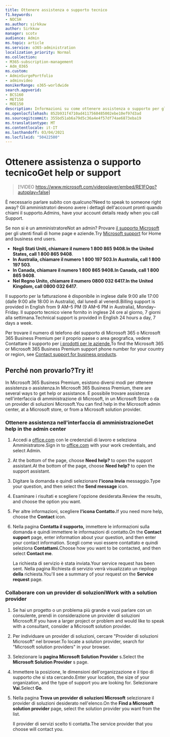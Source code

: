 ```yaml
---
title: Ottenere assistenza o supporto tecnico
f1.keywords:
- NOCSH
ms.author: sirkkuw
author: Sirkkuw
manager: scotv
audience: Admin
ms.topic: article
ms.service: o365-administration
localization_priority: Normal
ms.collection:
- M365-subscription-management
- Adm_O365
ms.custom:
- AdminSurgePortfolio
- adminvideo
monikerRange: o365-worldwide
search.appverid:
- BCS160
- MET150
- MOE150
description: Informazioni su come ottenere assistenza o supporto per gli amministratori in Microsoft 365 Business Premium.
ms.openlocfilehash: 852b931f4710ad4117560485002ebe10ef97d3ad
ms.sourcegitcommit: 355bd51ab6a79d5c36a4e4f57df74ae6873eba19
ms.translationtype: MT
ms.contentlocale: it-IT
ms.lasthandoff: 03/04/2021
ms.locfileid: "50422580"
---
```

# <a name="get-help-or-support"></a><span data-ttu-id="eadd7-103">Ottenere assistenza o supporto tecnico</span><span class="sxs-lookup"><span data-stu-id="eadd7-103">Get help or support</span></span>

> [!VIDEO https://www.microsoft.com/videoplayer/embed/RE1FOgo?autoplay=false]

<span data-ttu-id="eadd7-104">È necessario parlare subito con qualcuno?</span><span class="sxs-lookup"><span data-stu-id="eadd7-104">Need to speak to someone right away?</span></span> <span data-ttu-id="eadd7-105">Gli amministratori devono avere i dettagli dell'account pronti quando chiami il supporto.</span><span class="sxs-lookup"><span data-stu-id="eadd7-105">Admins, have your account details ready when you call Support.</span></span>

<span data-ttu-id="eadd7-106">Se non si è un amministratore</span><span class="sxs-lookup"><span data-stu-id="eadd7-106">Not an admin?</span></span> <span data-ttu-id="eadd7-107">Provare [il supporto Microsoft](https://go.microsoft.com/fwlink/?linkid=860695) per gli utenti finali di home page e aziende.</span><span class="sxs-lookup"><span data-stu-id="eadd7-107">Try [Microsoft support](https://go.microsoft.com/fwlink/?linkid=860695) for Home and business end users.</span></span>

- <span data-ttu-id="eadd7-108">**Negli Stati Uniti, chiamare il numero 1 800 865 9408.**</span><span class="sxs-lookup"><span data-stu-id="eadd7-108">**In the United States, call 1 800 865 9408**.</span></span>
- <span data-ttu-id="eadd7-109">**In Australia, chiamare il numero 1 800 197 503.**</span><span class="sxs-lookup"><span data-stu-id="eadd7-109">**In Australia, call 1 800 197 503**.</span></span>
- <span data-ttu-id="eadd7-110">**In Canada, chiamare il numero 1 800 865 9408.**</span><span class="sxs-lookup"><span data-stu-id="eadd7-110">**In Canada, call 1 800 865 9408**.</span></span>
- <span data-ttu-id="eadd7-111">**Nel Regno Unito, chiamare il numero 0800 032 6417.**</span><span class="sxs-lookup"><span data-stu-id="eadd7-111">**In the United Kingdom, call 0800 032 6417**.</span></span>

<span data-ttu-id="eadd7-112">Il supporto per la fatturazione è disponibile in inglese dalle 9:00 alle 17:00 (dalle 9:00 alle 18:00 in Australia), dal lunedì al venerdì.</span><span class="sxs-lookup"><span data-stu-id="eadd7-112">Billing support is provided in English from 9 AM–5 PM (9 AM–6 PM in Australia), Monday–Friday.</span></span>
<span data-ttu-id="eadd7-113">Il supporto tecnico viene fornito in inglese 24 ore al giorno, 7 giorni alla settimana.</span><span class="sxs-lookup"><span data-stu-id="eadd7-113">Technical support is provided in English 24 hours a day, 7 days a week.</span></span>

<span data-ttu-id="eadd7-114">Per trovare il numero di telefono del supporto di Microsoft 365 o Microsoft 365 Business Premium per il proprio paese o area geografica, vedere Contattare il supporto per [i prodotti per le aziende.](https://support.microsoft.com/office/32a17ca7-6fa0-4870-8a8d-e25ba4ccfd4b)</span><span class="sxs-lookup"><span data-stu-id="eadd7-114">To find the Microsoft 365 or Microsoft 365 Business Premium support phone number for your country or region, see [Contact support for business products](https://support.microsoft.com/office/32a17ca7-6fa0-4870-8a8d-e25ba4ccfd4b).</span></span>

## <a name="try-it"></a><span data-ttu-id="eadd7-115">Perché non provarlo?</span><span class="sxs-lookup"><span data-stu-id="eadd7-115">Try it!</span></span>

<span data-ttu-id="eadd7-116">In Microsoft 365 Business Premium, esistono diversi modi per ottenere assistenza o assistenza.</span><span class="sxs-lookup"><span data-stu-id="eadd7-116">In Microsoft 365 Business Premium, there are several ways to get help or assistance.</span></span> <span data-ttu-id="eadd7-117">È possibile trovare assistenza nell'interfaccia di amministrazione di Microsoft, in un Microsoft Store o da un provider di soluzioni Microsoft.</span><span class="sxs-lookup"><span data-stu-id="eadd7-117">You can find help in the Microsoft admin center, at a Microsoft store, or from a Microsoft solution provider.</span></span>

### <a name="get-help-in-the-admin-center"></a><span data-ttu-id="eadd7-118">Ottenere assistenza nell'interfaccia di amministrazione</span><span class="sxs-lookup"><span data-stu-id="eadd7-118">Get help in the admin center</span></span>

1. <span data-ttu-id="eadd7-119">Accedi a [office.com](https://office.com) con le credenziali di lavoro e seleziona Amministratore.</span><span class="sxs-lookup"><span data-stu-id="eadd7-119">Sign in to [office.com](https://office.com) with your work credentials, and select Admin.</span></span>
1. <span data-ttu-id="eadd7-120">At the bottom of the page, choose **Need help?** to open the support assistant.</span><span class="sxs-lookup"><span data-stu-id="eadd7-120">At the bottom of the page, choose **Need help?** to open the support assistant.</span></span>
1. <span data-ttu-id="eadd7-121">Digitare la domanda e quindi selezionare **l'icona Invia** messaggio.</span><span class="sxs-lookup"><span data-stu-id="eadd7-121">Type your question, and then select the **Send message** icon.</span></span>
1. <span data-ttu-id="eadd7-122">Esaminare i risultati e scegliere l'opzione desiderata.</span><span class="sxs-lookup"><span data-stu-id="eadd7-122">Review the results, and choose the option you want.</span></span>
1. <span data-ttu-id="eadd7-123">Per altre informazioni, scegliere **l'icona Contatto.**</span><span class="sxs-lookup"><span data-stu-id="eadd7-123">If you need more help, choose the **Contact** icon.</span></span>
1. <span data-ttu-id="eadd7-124">Nella pagina **Contatta il supporto,** immettere le informazioni sulla domanda e quindi immettere le informazioni di contatto.</span><span class="sxs-lookup"><span data-stu-id="eadd7-124">On the **Contact support** page, enter information about your question, and then enter your contact information.</span></span> <span data-ttu-id="eadd7-125">Scegli come vuoi essere contattato e quindi seleziona **Contattami.**</span><span class="sxs-lookup"><span data-stu-id="eadd7-125">Choose how you want to be contacted, and then select **Contact me**.</span></span>

    <span data-ttu-id="eadd7-126">La richiesta di servizio è stata inviata.</span><span class="sxs-lookup"><span data-stu-id="eadd7-126">Your service request has been sent.</span></span> <span data-ttu-id="eadd7-127">Nella pagina Richiesta di servizio verrà visualizzato un riepilogo **della** richiesta.</span><span class="sxs-lookup"><span data-stu-id="eadd7-127">You'll see a summary of your request on the **Service request** page.</span></span>

### <a name="work-with-a-solution-provider"></a><span data-ttu-id="eadd7-128">Collaborare con un provider di soluzioni</span><span class="sxs-lookup"><span data-stu-id="eadd7-128">Work with a solution provider</span></span>

1. <span data-ttu-id="eadd7-129">Se hai un progetto o un problema più grande e vuoi parlare con un consulente, prendi in considerazione un provider di soluzioni Microsoft.</span><span class="sxs-lookup"><span data-stu-id="eadd7-129">If you have a larger project or problem and would like to speak with a consultant, consider a Microsoft solution provider.</span></span>
1. <span data-ttu-id="eadd7-130">Per individuare un provider di soluzioni, cercare "Provider di soluzioni Microsoft" nel browser.</span><span class="sxs-lookup"><span data-stu-id="eadd7-130">To locate a solution provider, search for "Microsoft solution providers" in your browser.</span></span>
1. <span data-ttu-id="eadd7-131">Selezionare la **pagina Microsoft Solution Provider** s.</span><span class="sxs-lookup"><span data-stu-id="eadd7-131">Select the **Microsoft Solution Provider** s page.</span></span>
1. <span data-ttu-id="eadd7-132">Immettere la posizione, le dimensioni dell'organizzazione e il tipo di supporto che si sta cercando.</span><span class="sxs-lookup"><span data-stu-id="eadd7-132">Enter your location, the size of your organization, and the type of support you are looking for.</span></span> <span data-ttu-id="eadd7-133">Selezionare **Vai.**</span><span class="sxs-lookup"><span data-stu-id="eadd7-133">Select **Go**.</span></span>
1. <span data-ttu-id="eadd7-134">Nella pagina **Trova un provider di soluzioni Microsoft** selezionare il provider di soluzioni desiderato nell'elenco.</span><span class="sxs-lookup"><span data-stu-id="eadd7-134">On the **Find a Microsoft solution provider** page, select the solution provider you want from the list.</span></span>

    <span data-ttu-id="eadd7-135">Il provider di servizi scelto ti contatta.</span><span class="sxs-lookup"><span data-stu-id="eadd7-135">The service provider that you choose will contact you.</span></span>